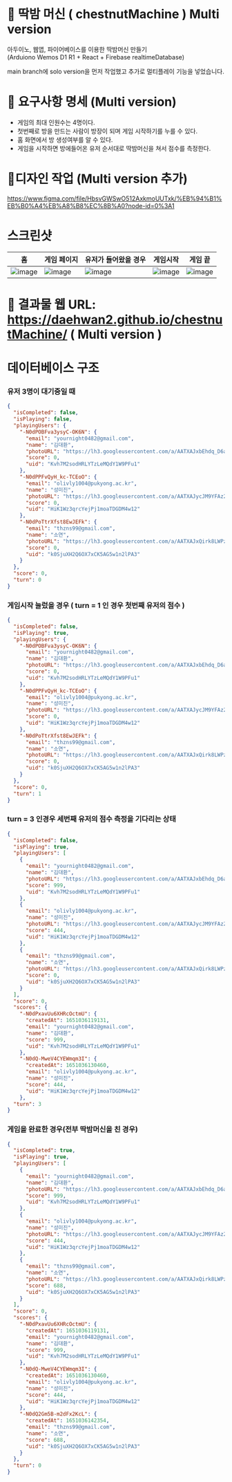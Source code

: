 # 🥊 딱밤 머신 ( chestnutMachine ) Multi version

아두이노, 웹앱, 파이어베이스를 이용한 딱밤머신 만들기<br/>
(Arduiono Wemos D1 R1 + React + Firebase realtimeDatabase)

main branch에 solo version을 먼저 작업했고 추가로
멀티플레이 기능을 넣었습니다.


# 📃 요구사항 명세 (Multi version)

- 게임의 최대 인원수는 4명이다.
- 첫번째로 방을 만드는 사람이 방장이 되며 게임 시작하기를 누를 수 있다.
- 홈 화면에서 방 생성여부를 알 수 있다.
- 게임을 시작하면 방에들어온 유저 순서대로 딱밤머신을 쳐서 점수를 측정한다.

# 🎨디자인 작업 (Multi version 추가)
https://www.figma.com/file/HbsvGWSwO512AxkmoUUTxk/%EB%94%B1%EB%B0%A4%EB%A8%B8%EC%8B%A0?node-id=0%3A1

# 스크린샷
|  홈 | 게임 페이지  | 유저가 들어왔을 경우 | 게임시작  | 게임 끝 |
| --- | --- | --- | --- |  --- |
| ![image](https://user-images.githubusercontent.com/53414542/165442822-8fe198d4-0403-453c-bc6a-d889350c171d.png) | ![image](https://user-images.githubusercontent.com/53414542/165443011-63f032f1-c16e-4a42-b870-8c24c250a5cb.png) | ![image](https://user-images.githubusercontent.com/53414542/165443462-f92bac79-9917-440e-8cd1-33274c7f5ec7.png) | ![image](https://user-images.githubusercontent.com/53414542/165443515-aff69ef0-7c37-4f2b-ac23-da2b5fd59376.png) | ![image](https://user-images.githubusercontent.com/53414542/165443684-8d988c6e-0a05-4fc6-8c61-6c8ec64e6153.png) |

# 👑 결과물 웹 URL: https://daehwan2.github.io/chestnutMachine/ ( Multi version )


# 데이터베이스 구조

### 유저 3명이 대기중일 때
```json
{
  "isCompleted": false,
  "isPlaying": false,
  "playingUsers": {
    "-N0dPOBFva3ysyC-OK6N": {
      "email": "yournight0482@gmail.com",
      "name": "김대환",
      "photoURL": "https://lh3.googleusercontent.com/a/AATXAJxbEhdq_D6aZbEbMoXP74LGmoNWmdqz1fjPf1RY=s96-c",
      "score": 0,
      "uid": "Kvh7M2sodHRLYTzLeMQdY1W9PFu1"
    },
    "-N0dPPFvQyH_kc-TCEoO": {
      "email": "olivly1004@pukyong.ac.kr",
      "name": "성미진",
      "photoURL": "https://lh3.googleusercontent.com/a/AATXAJycJM9YFAz2JWKAUtUFFT55aNGdB5S2lLyMVsM=s96-c",
      "score": 0,
      "uid": "HiK1Wz3qrcYejPj1moaTDGDM4w12"
    },
    "-N0dPoTtrXfst8EwJEFk": {
      "email": "thzns99@gmail.com",
      "name": "소연",
      "photoURL": "https://lh3.googleusercontent.com/a/AATXAJxQirk8LWPzOZ2Z0qmvSp30PiX1WPtbFhsJnTcB=s96-c",
      "score": 0,
      "uid": "k0SjuXH2Q6OX7xCK5AG5w1n2lPA3"
    }
  },
  "score": 0,
  "turn": 0
}
```

### 게임시작 눌렀을 경우 ( turn = 1 인 경우 첫번째 유저의 점수 )

```json
{
  "isCompleted": false,
  "isPlaying": true,
  "playingUsers": {
    "-N0dPOBFva3ysyC-OK6N": {
      "email": "yournight0482@gmail.com",
      "name": "김대환",
      "photoURL": "https://lh3.googleusercontent.com/a/AATXAJxbEhdq_D6aZbEbMoXP74LGmoNWmdqz1fjPf1RY=s96-c",
      "score": 0,
      "uid": "Kvh7M2sodHRLYTzLeMQdY1W9PFu1"
    },
    "-N0dPPFvQyH_kc-TCEoO": {
      "email": "olivly1004@pukyong.ac.kr",
      "name": "성미진",
      "photoURL": "https://lh3.googleusercontent.com/a/AATXAJycJM9YFAz2JWKAUtUFFT55aNGdB5S2lLyMVsM=s96-c",
      "score": 0,
      "uid": "HiK1Wz3qrcYejPj1moaTDGDM4w12"
    },
    "-N0dPoTtrXfst8EwJEFk": {
      "email": "thzns99@gmail.com",
      "name": "소연",
      "photoURL": "https://lh3.googleusercontent.com/a/AATXAJxQirk8LWPzOZ2Z0qmvSp30PiX1WPtbFhsJnTcB=s96-c",
      "score": 0,
      "uid": "k0SjuXH2Q6OX7xCK5AG5w1n2lPA3"
    }
  },
  "score": 0,
  "turn": 1
}
```
### turn = 3 인경우 세번째 유저의 점수 측정을 기다리는 상태

```json
{
  "isCompleted": false,
  "isPlaying": true,
  "playingUsers": [
    {
      "email": "yournight0482@gmail.com",
      "name": "김대환",
      "photoURL": "https://lh3.googleusercontent.com/a/AATXAJxbEhdq_D6aZbEbMoXP74LGmoNWmdqz1fjPf1RY=s96-c",
      "score": 999,
      "uid": "Kvh7M2sodHRLYTzLeMQdY1W9PFu1"
    },
    {
      "email": "olivly1004@pukyong.ac.kr",
      "name": "성미진",
      "photoURL": "https://lh3.googleusercontent.com/a/AATXAJycJM9YFAz2JWKAUtUFFT55aNGdB5S2lLyMVsM=s96-c",
      "score": 444,
      "uid": "HiK1Wz3qrcYejPj1moaTDGDM4w12"
    },
    {
      "email": "thzns99@gmail.com",
      "name": "소연",
      "photoURL": "https://lh3.googleusercontent.com/a/AATXAJxQirk8LWPzOZ2Z0qmvSp30PiX1WPtbFhsJnTcB=s96-c",
      "score": 0,
      "uid": "k0SjuXH2Q6OX7xCK5AG5w1n2lPA3"
    }
  ],
  "score": 0,
  "scores": {
    "-N0dPxavUu6XHRcOctmU": {
      "createdAt": 1651036119131,
      "email": "yournight0482@gmail.com",
      "name": "김대환",
      "score": 999,
      "uid": "Kvh7M2sodHRLYTzLeMQdY1W9PFu1"
    },
    "-N0dQ-MweV4CYEWmqm3I": {
      "createdAt": 1651036130460,
      "email": "olivly1004@pukyong.ac.kr",
      "name": "성미진",
      "score": 444,
      "uid": "HiK1Wz3qrcYejPj1moaTDGDM4w12"
    },
  "turn": 3
}
```

### 게임을 완료한 경우(전부 딱밤머신을 친 경우)

```json
{
  "isCompleted": true,
  "isPlaying": true,
  "playingUsers": [
    {
      "email": "yournight0482@gmail.com",
      "name": "김대환",
      "photoURL": "https://lh3.googleusercontent.com/a/AATXAJxbEhdq_D6aZbEbMoXP74LGmoNWmdqz1fjPf1RY=s96-c",
      "score": 999,
      "uid": "Kvh7M2sodHRLYTzLeMQdY1W9PFu1"
    },
    {
      "email": "olivly1004@pukyong.ac.kr",
      "name": "성미진",
      "photoURL": "https://lh3.googleusercontent.com/a/AATXAJycJM9YFAz2JWKAUtUFFT55aNGdB5S2lLyMVsM=s96-c",
      "score": 444,
      "uid": "HiK1Wz3qrcYejPj1moaTDGDM4w12"
    },
    {
      "email": "thzns99@gmail.com",
      "name": "소연",
      "photoURL": "https://lh3.googleusercontent.com/a/AATXAJxQirk8LWPzOZ2Z0qmvSp30PiX1WPtbFhsJnTcB=s96-c",
      "score": 688,
      "uid": "k0SjuXH2Q6OX7xCK5AG5w1n2lPA3"
    }
  ],
  "score": 0,
  "scores": {
    "-N0dPxavUu6XHRcOctmU": {
      "createdAt": 1651036119131,
      "email": "yournight0482@gmail.com",
      "name": "김대환",
      "score": 999,
      "uid": "Kvh7M2sodHRLYTzLeMQdY1W9PFu1"
    },
    "-N0dQ-MweV4CYEWmqm3I": {
      "createdAt": 1651036130460,
      "email": "olivly1004@pukyong.ac.kr",
      "name": "성미진",
      "score": 444,
      "uid": "HiK1Wz3qrcYejPj1moaTDGDM4w12"
    },
    "-N0dQ2Gm5B-m2dFx2KcL": {
      "createdAt": 1651036142354,
      "email": "thzns99@gmail.com",
      "name": "소연",
      "score": 688,
      "uid": "k0SjuXH2Q6OX7xCK5AG5w1n2lPA3"
    }
  },
  "turn": 0
}

```
